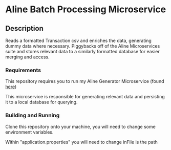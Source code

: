 # Aline Batch Processing Microservice

## Description
Reads a formatted Transaction csv and enriches the data, generating dummy data where necessary. Piggybacks off of the Aline Microservices suite and stores relevant data to a similarly formatted database for easier merging and access.

### Requirements

This repository requires you to run my Aline Generator Microservice (found [here](https://github.com/CtrlAltRock/aline-generator-WD)) 

This microservice is responsible for generating relevant data and persisting it to a local database for querying.

### Building and Running

Clone this repository onto your machine, you will need to change some environment variables.

Within "application.properties" you will need to change
    inFile is the path 

